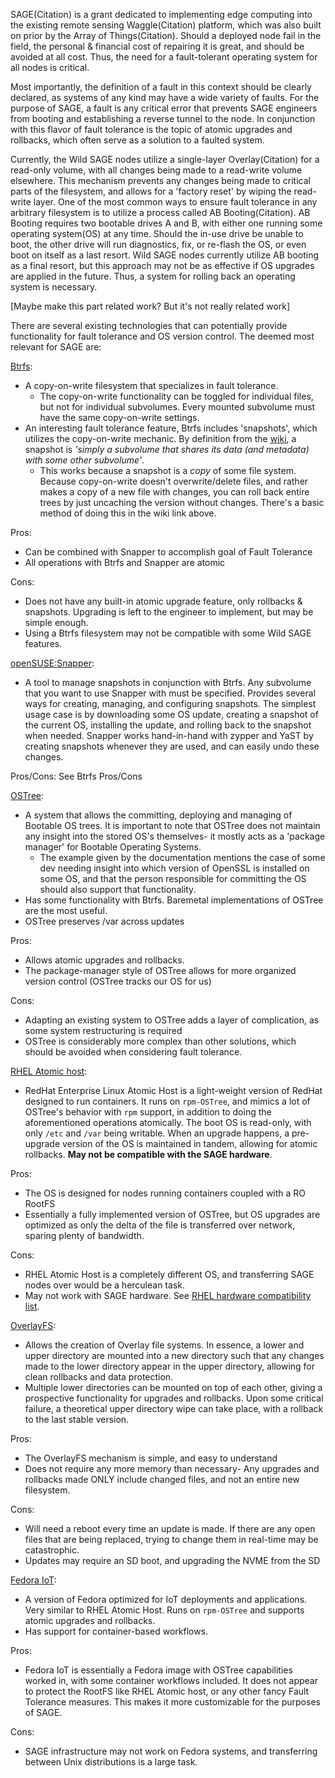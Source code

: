 SAGE(Citation) is a grant dedicated to implementing edge computing into the existing remote sensing Waggle(Citation) platform, which was also built on prior by the Array of Things(Citation). Should a deployed node fail in the field, the personal &  financial cost of repairing it is great, and should be avoided at all cost. Thus, the need for a fault-tolerant operating system for all nodes is critical.

Most importantly, the definition of a fault in this context should be clearly declared, as systems of any kind may have a wide variety of faults. For the purpose of SAGE, a fault is any critical error that prevents SAGE engineers from booting and establishing a reverse tunnel to the node. In conjunction with this flavor of fault tolerance is the topic of atomic upgrades and rollbacks, which often serve as a solution to a faulted system. 

Currently, the Wild SAGE nodes utilize a single-layer Overlay(Citation) for a read-only volume, with all changes being made to a read-write volume elsewhere. This mechanism prevents any changes being made to critical parts of the filesystem, and allows for a 'factory reset' by wiping the read-write layer. 
One of the most common ways to ensure fault tolerance in any arbitrary filesystem is to utilize a process called AB Booting(Citation). AB Booting requires two bootable drives A and B, with either one running some operating system(OS) at any time. Should the in-use drive be unable to boot, the other drive will run diagnostics, fix, or re-flash the OS, or even boot on itself as a last resort. Wild SAGE nodes currently utilize AB booting as a final resort, but this approach may not be as effective if OS upgrades are applied in the future. Thus, a system for rolling back an operating system is necessary. 

[Maybe make this part related work? But it's not really related work]

There are several existing technologies that can potentially provide functionality for fault tolerance and OS version control. The deemed most relevant for SAGE are:

[Btrfs](https://wiki.archlinux.org/title/btrfs): 
-    A copy-on-write filesystem that specializes in fault tolerance. 
        - The copy-on-write functionality can be toggled for individual files, but not for individual subvolumes. Every mounted subvolume must have the same copy-on-write settings. 
-   An interesting fault tolerance feature, Btrfs includes 'snapshots',  which utilizes the copy-on-write mechanic. By definition from the [wiki](https://btrfs.wiki.kernel.org/index.php/SysadminGuide#Snapshots), a snapshot is *'simply a subvolume that shares its data (and metadata) with some other subvolume'*. 
    -   This works because a snapshot is a *copy* of some file system. Because copy-on-write doesn't overwrite/delete files, and rather makes a copy of a new file with changes, you can roll back entire trees by just uncaching the version without changes. There's a basic method of doing this in the wiki link above. 

Pros: 
* Can be combined with Snapper to accomplish goal of Fault Tolerance
* All operations with Btrfs and Snapper are atomic

Cons: 
* Does not have any built-in atomic upgrade feature, only rollbacks & snapshots. Upgrading is left to the engineer to implement, but may be simple enough.  
* Using a Btrfs filesystem may not be compatible with some Wild SAGE features. 

[openSUSE:Snapper](https://en.opensuse.org/openSUSE:Snapper_Tutorial):
-    A tool to manage snapshots in conjunction with Btrfs. Any subvolume that you want to use Snapper with must be specified. Provides several ways for creating, managing, and configuring snapshots. The simplest usage case is by downloading some OS update, creating a snapshot of the current OS, installing the update, and rolling back to the snapshot when needed. Snapper works hand-in-hand with zypper and YaST by creating snapshots whenever they are used, and can easily undo these changes. 

Pros/Cons: See Btrfs Pros/Cons

[OSTree](https://github.com/ostreedev/ostree): 

-    A system that allows the committing, deploying and managing of Bootable OS trees. It is important to note that OSTree does not maintain any insight into the stored OS's themselves- it mostly acts as a 'package manager' for Bootable Operating Systems. 
        - The example given by the documentation mentions the case of some dev needing insight into which version of OpenSSL is installed on some OS, and that the person responsible for committing the OS should also support that functionality. 
-    Has some functionality with Btrfs. Baremetal implementations of OSTree are the most useful.
- OSTree preserves /var across updates

Pros: 
- Allows atomic upgrades and rollbacks. 
- The package-manager style of OSTree allows for more organized version control (OSTree tracks our OS for us)

Cons: 
- Adapting an existing system to OSTree adds a layer of complication, as some system restructuring is required
- OSTree is considerably more complex than other solutions, which should be avoided when considering fault tolerance. 

[RHEL Atomic host](https://access.redhat.com/documentation/en-us/red_hat_enterprise_linux_atomic_host/7/html/installation_and_configuration_guide/introduction_to_atomic_host):
- RedHat Enterprise Linux Atomic Host is a light-weight version of RedHat designed to run containers. It runs on `rpm-OSTree`, and mimics a lot of OSTree's behavior with `rpm` support, in addition to doing the aforementioned operations atomically. The boot OS is read-only, with only `/etc` and `/var` being writable. When an upgrade happens, a pre-upgrade version of the OS is maintained in tandem, allowing for atomic rollbacks. **May not be compatible with the SAGE hardware**. 

Pros:
- The OS is designed for nodes running containers coupled with a RO RootFS
- Essentially a fully implemented version of OSTree, but OS upgrades are optimized as only the delta of the file is transferred over network, sparing plenty of bandwidth. 

Cons: 
-  RHEL Atomic Host is a completely different OS, and transferring SAGE nodes over would be a herculean task.
- May not work with SAGE hardware. See [RHEL hardware compatibility list](https://hardware.redhat.com/).  

[OverlayFS](https://wiki.archlinux.org/title/Overlay_filesystem):
- Allows the creation of Overlay file systems. In essence, a lower and upper directory are mounted into a new directory such that any changes made to the lower directory appear in the upper directory, allowing for clean rollbacks and data protection. 
- Multiple lower directories can be mounted on top of each other, giving a prospective functionality for upgrades and rollbacks. Upon some critical failure, a theoretical upper directory wipe can take place, with a rollback to the last stable version. 

Pros: 
- The OverlayFS mechanism is simple, and easy to understand
- Does not require any more memory than necessary- Any upgrades and rollbacks made ONLY include changed files, and not an entire new filesystem. 

Cons: 
- Will need a reboot every time an update is made. If there are any open files that are being replaced, trying to change them in real-time may be catastrophic.
- Updates may require an SD boot, and upgrading the NVME from the SD

[Fedora IoT](https://docs.fedoraproject.org/en-US/iot/): 
* A version of Fedora optimized for IoT deployments and applications. Very similar to RHEL Atomic Host. Runs on `rpm-OSTree` and supports atomic upgrades and rollbacks. 
* Has support for container-based workflows. 

Pros: 
- Fedora IoT is essentially a Fedora image with OSTree capabilities worked in, with some container workflows included. It does not appear to protect the RootFS like RHEL Atomic host, or any other fancy Fault Tolerance measures. This makes it more customizable for the purposes of SAGE.

Cons: 
- SAGE infrastructure may not work on Fedora systems, and transferring between Unix distributions is a large task. 
